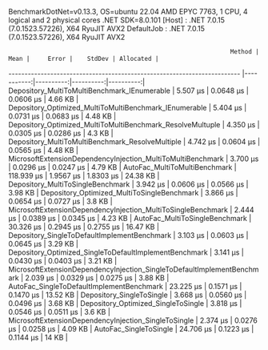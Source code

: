 
BenchmarkDotNet=v0.13.3, OS=ubuntu 22.04
AMD EPYC 7763, 1 CPU, 4 logical and 2 physical cores
.NET SDK=8.0.101
  [Host]     : .NET 7.0.15 (7.0.1523.57226), X64 RyuJIT AVX2
  DefaultJob : .NET 7.0.15 (7.0.1523.57226), X64 RyuJIT AVX2


                                                                  Method |       Mean |     Error |    StdDev | Allocated |
------------------------------------------------------------------------ |-----------:|----------:|----------:|----------:|
                            Depository_MultiToMultiBenchmark_IEnumerable |   5.507 μs | 0.0648 μs | 0.0606 μs |   4.66 KB |
                  Depository_Optimized_MultiToMultiBenchmark_IEnumerable |   5.404 μs | 0.0731 μs | 0.0683 μs |   4.48 KB |
              Depository_Optimized_MultiToMultiBenchmark_ResolveMultuple |   4.350 μs | 0.0305 μs | 0.0286 μs |    4.3 KB |
                        Depository_MultiToMultiBenchmark_ResolveMultiple |   4.742 μs | 0.0604 μs | 0.0565 μs |   4.48 KB |
             MicrosoftExtensionDependencyInjection_MultiToMultiBenchmark |   3.700 μs | 0.0296 μs | 0.0247 μs |   4.79 KB |
                                           AutoFac_MultiToMultiBenchmark | 118.939 μs | 1.9567 μs | 1.8303 μs |  24.38 KB |
                                       Depository_MultiToSingleBenchmark |   3.942 μs | 0.0606 μs | 0.0566 μs |   3.98 KB |
                             Depository_Optimized_MultiToSingleBenchmark |   3.866 μs | 0.0654 μs | 0.0727 μs |    3.8 KB |
            MicrosoftExtensionDependencyInjection_MultiToSingleBenchmark |   2.444 μs | 0.0389 μs | 0.0345 μs |   4.23 KB |
                                          AutoFac_MultiToSingleBenchmark |  30.326 μs | 0.2945 μs | 0.2755 μs |  16.47 KB |
                            Depository_SingleToDefaultImplementBenchmark |   3.103 μs | 0.0603 μs | 0.0645 μs |   3.29 KB |
                  Depository_Optimized_SingleToDefaultImplementBenchmark |   3.141 μs | 0.0430 μs | 0.0403 μs |   3.21 KB |
 MicrosoftExtensionDependencyInjection_SingleToDefaultImplementBenchmark |   2.039 μs | 0.0329 μs | 0.0275 μs |   3.88 KB |
                               AutoFac_SingleToDefaultImplementBenchmark |  23.225 μs | 0.1571 μs | 0.1470 μs |  13.52 KB |
                                               Depository_SingleToSingle |   3.668 μs | 0.0560 μs | 0.0496 μs |   3.68 KB |
                                     Depository_Optimized_SingleToSingle |   3.818 μs | 0.0546 μs | 0.0511 μs |    3.6 KB |
                    MicrosoftExtensionDependencyInjection_SingleToSingle |   2.374 μs | 0.0276 μs | 0.0258 μs |   4.09 KB |
                                                  AutoFac_SingleToSingle |  24.706 μs | 0.1223 μs | 0.1144 μs |     14 KB |
